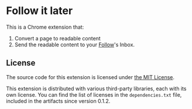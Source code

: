 # Follow it later

This is a Chrome extension that:

1. Convert a page to readable content
2. Send the readable content to your [Follow](https://follow.is)'s Inbox.

## License

The source code for this extension is licensed under [the MIT License](LICENSE).

This extension is distributed with various third-party libraries, each with its own license. You can find the list of licenses in the `dependencies.txt` file, included in the artifacts since version 0.1.2.
